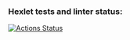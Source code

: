 ### Hexlet tests and linter status:
[![Actions Status](https://github.com/vatican69/python-project-lvl1/workflows/hexlet-check/badge.svg)](https://github.com/vatican69/python-project-lvl1/actions)